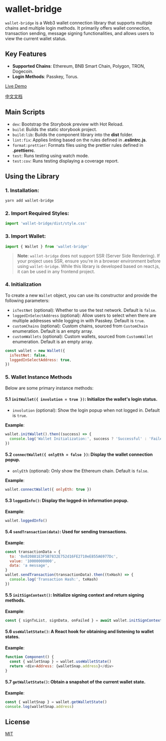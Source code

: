 # wallet-bridge

`wallet-bridge` is a Web3 wallet connection library that supports multiple chains and multiple login methods. It primarily offers wallet connection, transaction sending, message signing functionalities, and allows users to view the current wallet status.

## Key Features

- **Supported Chains**: Ethereum, BNB Smart Chain, Polygon, TRON, Dogecoin.
- **Login Methods**: Passkey, Torus.

[Live Demo](https://storybook.d.id/iframe.html?viewMode=story&id=ui-wallets--connect-wallet)

[中文文档](README-CN.md)

## Main Scripts

- `dev`: Bootstrap the Storybook preview with Hot Reload.
- `build`: Builds the static storybook project.
- `build:lib`: Builds the component library into the **dist** folder.
- `lint:fix`: Applies linting based on the rules defined in **.eslintrc.js**.
- `format:prettier`: Formats files using the prettier rules defined in **.prettierrc**.
- `test`: Runs testing using watch mode.
- `test:cov`: Runs testing displaying a coverage report.

## Using the Library

### 1. Installation:

```bash
yarn add wallet-bridge
```

### 2. Import Required Styles:

```js
import 'wallet-bridge/dist/style.css'
```

### 3. Import Wallet:

```js
import { Wallet } from 'wallet-bridge'
```

> **Note**: `wallet-bridge` does not support SSR (Server Side Rendering). If your project uses SSR, ensure you're in a browser environment before using `wallet-bridge`. While this library is developed based on react.js, it can be used in any frontend project.

### 4. Initialization

To create a new `Wallet` object, you can use its constructor and provide the following parameters:

- `isTestNet` (optional): Whether to use the test network. Default is `false`.
- `loggedInSelectAddress` (optional): Allow users to select when there are multiple addresses while logging in with Passkey. Default is `true`.
- `customChains` (optional): Custom chains, sourced from `CustomChain` enumeration. Default is an empty array.
- `customWallets` (optional): Custom wallets, sourced from `CustomWallet` enumeration. Default is an empty array.

```js
const wallet = new Wallet({
  isTestNet: false,
  loggedInSelectAddress: true,
})
```

### 5. Wallet Instance Methods

Below are some primary instance methods:

#### 5.1 `initWallet({ involution = true })`: Initialize the wallet's login status.

- `involution` (optional): Show the login popup when not logged in. Default is `true`.

**Example**:

```js
wallet.initWallet().then((success) => {
  console.log('Wallet Initialization:', success ? 'Successful' : 'Failed')
})
```

#### 5.2 `connectWallet({ onlyEth = false })`: Display the wallet connection popup.

- `onlyEth` (optional): Only show the Ethereum chain. Default is `false`.

**Example**:

```js
wallet.connectWallet({ onlyEth: true })
```

#### 5.3 `loggedInfo()`: Display the logged-in information popup.

**Example**:

```js
wallet.loggedInfo()
```

#### 5.4 `sendTransaction(data)`: Used for sending transactions.

**Example**:

```js
const transactionData = {
  to: '0x020881E3F5B7832E752d16FE2710eE855A6977Dc',
  value: '10000000000',
  data: 'a message',
}
wallet.sendTransaction(transactionData).then((txHash) => {
  console.log('Transaction Hash:', txHash)
})
```

#### 5.5 `initSignContext()`: Initialize signing context and return signing methods.

**Example**:

```js
const { signTxList, signData, onFailed } = await wallet.initSignContext()
```

#### 5.6 `useWalletState()`: A React hook for obtaining and listening to wallet states.

**Example**:

```js
function Component() {
  const { walletSnap } = wallet.useWalletState()
  return <div>Address: {walletSnap.address}</div>
}
```

#### 5.7 `getWalletState()`: Obtain a snapshot of the current wallet state.

**Example**:

```js
const { walletSnap } = wallet.getWalletState()
console.log(walletSnap.address)
```

## License

[MIT](LICENSE)
